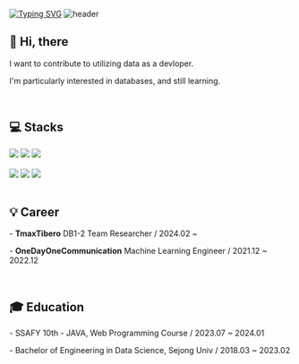 

[![Typing SVG](https://readme-typing-svg.demolab.com/?lines=Welcome+My+Repository!;&height=25&size=15&color=f5bc2c&repeat=false)](https://git.io/typing-svg)
![header](https://capsule-render.vercel.app/api?text=Choi%20Se%20Eun👩‍💻&type=transparent&animation=fadeIn&color=FFF400&fontSize=35&fontAlign=15)

<h2>👋 Hi, there</h2>
<p>I want to contribute to utilizing data as a devloper.</p>
<p>I'm particularly interested in databases, and still learning.</p>
<br>

<h2>💻 Stacks</h2>
  <div>
  <img src="https://img.shields.io/badge/c-00599C?style=for-the-badge&logo=c%2B%2B&logoColor=white">
  <img src="https://img.shields.io/badge/java-FC5D0D?style=for-the-badge&logo=java&logoColor=white"> 
  <img src="https://img.shields.io/badge/python-3776AB?style=for-the-badge&logo=python&logoColor=white">
  </div>
  <br>
  <div>
  <img src="https://img.shields.io/badge/oracle-E97627?style=for-the-badge&logo=oracle&logoColor=white">
  <img src="https://img.shields.io/badge/tibero-0014FF?style=for-the-badge&logo=tibero&logoColor=white">
  <img src="https://img.shields.io/badge/mysql-4479A1?style=for-the-badge&logo=mysql&logoColor=white">
  </div>

<br>

<h2>💡 Career</h2>
<p>
  - <b>TmaxTibero</b> DB1-2 Team Researcher / 2024.02 ~
</p>
<p>
  - <b>OneDayOneCommunication</b> Machine Learning Engineer / 2021.12 ~ 2022.12
</p>

<br>

<h2>🎓 Education</h2>
<p>
- SSAFY 10th - JAVA, Web Programming Course / 2023.07 ~ 2024.01
</p>
<p>
- Bachelor of Engineering in Data Science, Sejong Univ / 2018.03 ~ 2023.02
</p>

